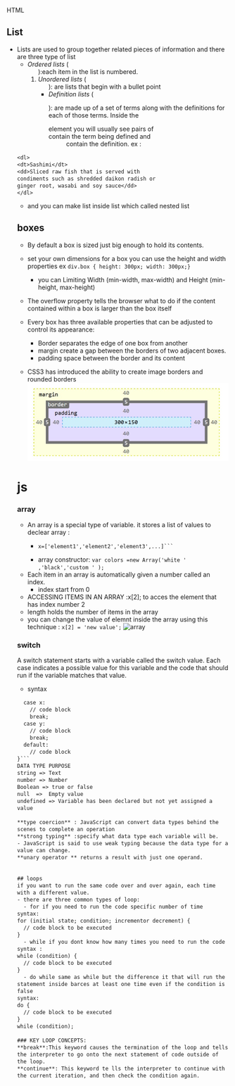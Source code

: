 HTML
## List
- Lists are used to group together related pieces of information and there are three type of list
  - *Ordered lists* (<ol>):each item in the list is numbered. 
  - *Unordered lists* (<ul>): are lists that begin with a bullet point
  - *Definition lists* (<dl>): are made up of a set of terms along with the definitions for each of those terms.
Inside the <dl> element you will usually see pairs of <dt> contain the term being defined and <dd> contain the definition.
ex : 
```
<dl>
<dt>Sashimi</dt>
<dd>Sliced raw fish that is served with
condiments such as shredded daikon radish or
ginger root, wasabi and soy sauce</dd>
</dl>
```
- and you can make list inside list which called nested list
## boxes
- By default a box is sized just big enough to hold its contents.
- set your own dimensions for a box you can use the height and width properties
ex ```div.box {
height: 300px;
width: 300px;}```
  - you can Limiting Width (min-width, max-width) and Height (min-height, max-height)

- The overflow property tells the browser what to do if the content contained within a box is larger than the box itself
- Every box has three available properties that can be adjusted to control its appearance:
  - Border separates the edge of one box from another
  - margin create a gap between the borders of two adjacent boxes.
  - padding space between the border and its content
- CSS3 has introduced the ability to create image borders and rounded borders
![Boxe](img/box-model.jpg)

# js
### array
- An array is a special type of variable. it stores a list of values
to declear array :
  - ```var x;
	x=['element1','element2','element3',...]```
  - array constructor:
```var colors =new Array('white ' ,'black','custom ' );```
- Each item in an array is automatically given a number called an index.
  - index start from 0
- ACCESSING ITEMS IN AN ARRAY :x[2]; to acces the element that has index number 2
- length holds the number of items in the array
- you can change the value of elemnt inside the array using this technique :
```x[2] = 'new value';```
![array](img/images.png)
### switch
A switch statement starts with a variable called the switch value. Each case indicates a possible value for this variable and the code that should run if the
variable matches that value.
- syntax
```switch(expression) {
  case x:
    // code block
    break;
  case y:
    // code block
    break;
  default:
    // code block
}```
DATA TYPE PURPOSE
string => Text
number => Number
Boolean => true or false
null  =>  Empty value
undefined => Variable has been declared but not yet assigned a value

**type coercion** : JavaScript can convert data types behind the scenes to complete an operation
**strong typing** :specify what data type each variable will be.
- JavaScript is said to use weak typing because the data type for a value can change.
**unary operator ** returns a result with just one operand.


## loops
if you want to run the same code over and over again, each time with a different value.
- there are three common types of loop:
  - for if you need to run the code specific number of time
syntax:
for (initial state; condition; incrementor decrement) {
  // code block to be executed
}
  - while if you dont know how many times you need to run the code
syntax :
while (condition) {
  // code block to be executed
}
  - do while same as while but the difference it that will run the statement inside barces at least one time even if the condition is false
syntax:
do {
  // code block to be executed
}
while (condition);

### KEY LOOP CONCEPTS:
**break**:This keyword causes the termination of the loop and tells the interpreter to go onto the next statement of code outside of the loop.
**continue**: This keyword te lls the interpreter to continue with the current iteration, and then check the condition again.
